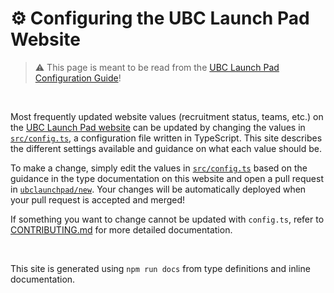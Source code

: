 # ⚙️ Configuring the UBC Launch Pad Website

> ⚠️ This page is meant to be read from the [UBC Launch Pad Configuration Guide](https://ubclaunchpad.github.io/new/config)!

<br />

Most frequently updated website values (recruitment status, teams, etc.) on the [UBC Launch Pad website](https://github.com/ubclaunchpad/new) can be updated by changing the values in [`src/config.ts`](https://github.com/ubclaunchpad/new/blob/master/src/config.ts), a configuration file written in TypeScript. This site describes the different settings available and guidance on what each value should be.

To make a change, simply edit the values in [`src/config.ts`](https://github.com/ubclaunchpad/new/blob/master/src/config.ts) based on the guidance in the type documentation on this website and open a pull request in [`ubclaunchpad/new`](https://github.com/ubclaunchpad/new). Your changes will be automatically deployed when your pull request is accepted and merged!

If something you want to change cannot be updated with `config.ts`, refer to [CONTRIBUTING.md](https://github.com/ubclaunchpad/new/blob/master/CONTRIBUTING.md) for more detailed documentation.

<br />

This site is generated using `npm run docs` from type definitions and inline documentation.
